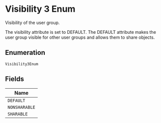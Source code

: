 
# Visibility 3 Enum

Visibility of the user group.

The visibility attribute is set to DEFAULT. The DEFAULT attribute makes the user group visible for other user groups and allows them to share objects.

## Enumeration

`Visibility3Enum`

## Fields

| Name |
|  --- |
| `DEFAULT` |
| `NONSHARABLE` |
| `SHARABLE` |

